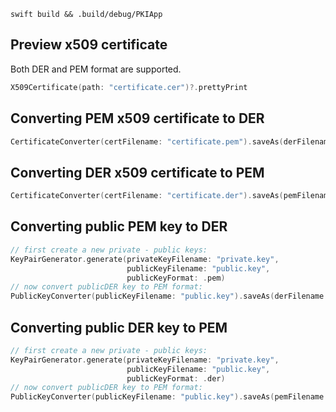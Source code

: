 ```
swift build && .build/debug/PKIApp
```

## Preview x509 certificate
Both DER and PEM format are supported.
```swift
X509Certificate(path: "certificate.cer")?.prettyPrint
```

## Converting PEM x509 certificate to DER
```swift
CertificateConverter(certFilename: "certificate.pem").saveAs(derFilename: "certificate.der")
```

## Converting DER x509 certificate to PEM
```swift
CertificateConverter(certFilename: "certificate.der").saveAs(pemFilename: "certificate.pem")
```

## Converting public PEM key to DER
```swift
// first create a new private - public keys:
KeyPairGenerator.generate(privateKeyFilename: "private.key",
                          publicKeyFilename: "public.key",
                          publicKeyFormat: .pem)
// now convert publicDER key to PEM format:
PublicKeyConverter(publicKeyFilename: "public.key").saveAs(derFilename: "public.der")
```

## Converting public DER key to PEM
```swift
// first create a new private - public keys:
KeyPairGenerator.generate(privateKeyFilename: "private.key",
                          publicKeyFilename: "public.key",
                          publicKeyFormat: .der)
// now convert publicDER key to PEM format:
PublicKeyConverter(publicKeyFilename: "public.key").saveAs(pemFilename: "public.pem")
```
